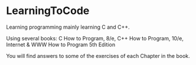 # LearningToCode
Learning programming mainly learning C and C++.
 
Using several books: 
    C How to Program, 8/e, 
    C++ How to Program, 10/e, 
    Internet & WWW How to Program 5th Edition

You will find answers to some of the exercises of each Chapter in the book. 
